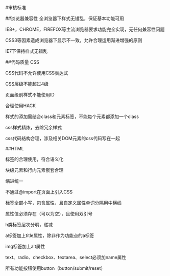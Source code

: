 #审核标准


##浏览器兼容性
全浏览器下样式无错乱，保证基本功能可用

IE8+，CHROME，FIREFOX等主流浏览器要求功能完全实现，无任何兼容性问题

CSS3等因素造成浏览器下显示不一致，允许合理运用渐进增强的原则

IE7下保持样式无错乱

##代码质量
CSS

CSS代码不允许使用CSS表达式

CSS层级不能超过4级

页面级别样式不能使用ID

合理使用HACK

样式的添加需结合class和元素标签，不能每个元素都添加一个class

css样式精炼，去除冗余样式

css代码结构合理，涉及相关DOM元素的css代码写在一起

##HTML

标签的合理使用，符合语义化

块级元素和行内元素嵌套合理

缩进统一

不通过@import在页面上引入CSS

标签全部小写，包含属性，且自定义属性单词分隔用中横线

属性值必须存在（可以为空），且使用双引号

h类标签层次分明，递减

a标签加上title属性，除非作为功能点的a标签

img标签加上alt属性

text、radio、checkbox、textarea、select必须加name属性

所有功能按钮使用button（button/submit/reset）
